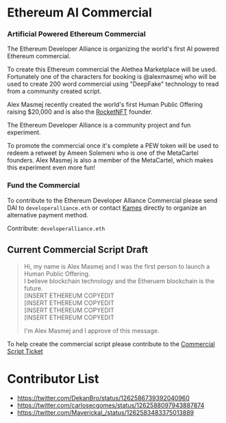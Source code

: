 # Ethereum AI Commercial
### Artificial Powered Ethereum Commercial

The Ethereum Developer Alliance is organizing the world's first AI powered Ethereum commercial.

To create this Ethereum commercial the Alethea Marketplace will be used. Fortunately one of the characters for booking is @alexmasmej who will be used to create 200 word commercial using "DeepFake" technology to read from a community created script.

Alex Masmej recently created the world's first Human Public Offering raising $20,000 and is also the [RocketNFT](https://twitter.com/rocketnft) founder.

The Ethereum Developer Alliance is a community project and fun experiment. 

To promote the commercial once it's complete a PEW token will be used to redeem a retweet by Ameen Solemeni who is one of the MetaCartel founders. Alex Masmej is also a member of the MetaCartel, which makes this experiment even more fun!

### Fund the Commercial
To contribute to the Ethereum Developer Alliance Commercial please send DAI to `developeralliance.eth` or contact [Kames](https://twitter.com/KamesCG) directly to organize an alternative payment method.

Contribute: `developeralliance.eth`

## Current Commercial Script Draft

> Hi, my name is Alex Masmej and I was the first person to launch a Human Public Offering. <br/>
> I believe blockchain technology and the Etheruem blockchain is the future. <br/>
> [INSERT ETHEREUM COPYEDIT <br/>
> [INSERT ETHEREUM COPYEDIT <br/>
> [INSERT ETHEREUM COPYEDIT <br/>
> [INSERT ETHEREUM COPYEDIT <br/>
>
> I'm Alex Masmej and I approve of this message.

To help create the commercial script please contribute to the [Commercial Script Ticket](https://github.com/EthereumDeveloperAlliance/ethereum-commercial/issues/1)

# Contributor List
- https://twitter.com/DekanBro/status/1262586739392040960
- https://twitter.com/carlosecgomes/status/1262588097943887874
- https://twitter.com/Maverickal_/status/1262583483375013889
